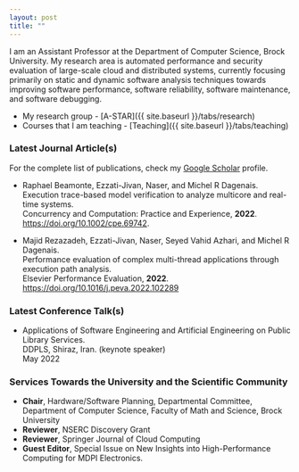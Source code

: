 ```yaml
---
layout: post
title: ""
---
```


I am an Assistant Professor at the Department of Computer Science, Brock University. My research area is automated performance and security 
evaluation of large-scale cloud and distributed systems, currently focusing primarily on static and dynamic software analysis techniques 
towards improving software performance, software reliability, software maintenance, and software debugging.

* My research group - [A-STAR]({{ site.baseurl }}/tabs/research)
* Courses that I am teaching - [Teaching]({{ site.baseurl }}/tabs/teaching)

### Latest Journal Article(s)

For the complete list of publications, check my [Google Scholar](https://scholar.google.com/citations?hl=en&user=sJWcLv8AAAAJ&view_op=list_works&sortby=pubdate) 
profile.

* Raphael Beamonte, Ezzati-Jivan, Naser, and Michel R Dagenais.\
  Execution trace-based model verification to analyze multicore and real-time systems.\
  Concurrency and Computation: Practice and Experience, **2022**.\
  https://doi.org/10.1002/cpe.69742.

* Majid Rezazadeh, Ezzati-Jivan, Naser, Seyed Vahid Azhari, and Michel R Dagenais.\
  Performance evaluation of complex multi-thread applications through execution path analysis.\
  Elsevier Performance Evaluation, **2022**.\
  https://doi.org/10.1016/j.peva.2022.102289
  
### Latest Conference Talk(s)

* Applications of Software Engineering and Artificial Engineering on Public Library Services.\
  DDPLS, Shiraz, Iran. (keynote speaker)\
  May 2022
  
### Services Towards the University and the Scientific Community

* **Chair**,  Hardware/Software Planning, Departmental Committee, \
  Department of Computer Science, Faculty of Math and Science, Brock University
* **Reviewer**, NSERC Discovery Grant
* **Reviewer**, Springer Journal of Cloud Computing
* **Guest Editor**, Special Issue on New Insights into High-Performance Computing for MDPI Electronics.
